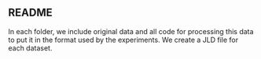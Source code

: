 ## README

In each folder, we include original data and all code for processing this data to put it in the format used by the experiments. We create a JLD file for each dataset.